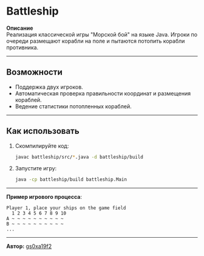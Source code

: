 # Battleship

**Описание**  
Реализация классической игры "Морской бой" на языке Java. Игроки по очереди размещают корабли на поле и пытаются потопить корабли противника.

---

## Возможности
- Поддержка двух игроков.
- Автоматическая проверка правильности координат и размещения кораблей.
- Ведение статистики потопленных кораблей.

---

## Как использовать
1. Скомпилируйте код:
   ```bash
   javac battleship/src/*.java -d battleship/build
   ```
2. Запустите игру:
   ```bash
   java -cp battleship/build battleship.Main
   ```

---

**Пример игрового процесса**:
```
Player 1, place your ships on the game field
  1 2 3 4 5 6 7 8 9 10
A ~ ~ ~ ~ ~ ~ ~ ~ ~ ~
B ~ ~ ~ ~ ~ ~ ~ ~ ~ ~
...
```

---

**Автор:** [gs0xa19f2](https://github.com/gs0xa19f2)
